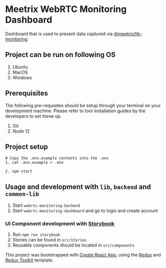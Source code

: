 # Meetrix WebRTC Monitoring Dashboard

Dashboard that is used to present data captured via [@meetrix/lib-monitoring](https://gitlab.com/meetrix/products/webrtc-monitoring/lib-monitoring)

## Project can be run on following OS

1. Ubuntu
2. MacOS
3. Windows

## Prerequisites

The following pre-requisites should be setup through your terminal on your development machine. Please refer to tool installation guides by the developers to set these up. 

1. Git
2. Node 12

## Project setup
   ```shell
   # Copy the .env.example contents into the .env
   1. cat .env.example > .env
   
   2. npm start
   ```
## Usage and development with `lib`, `backend` and `common-lib`

1. Start `webrtc-monitoring-backend`
2. Start `webrtc-monitoring-dashboard` and go to login and create account

### UI Component development with [Storybook](https://storybook.js.org/docs/react/get-started/introduction)

1. Run `npm run storybook`
2. Stories can be found in `src/stories`
3. Reusable components should be located in `src/components`

This project was bootstrapped with [Create React App](https://github.com/facebook/create-react-app), using the [Redux](https://redux.js.org/) and [Redux Toolkit](https://redux-toolkit.js.org/) template.
